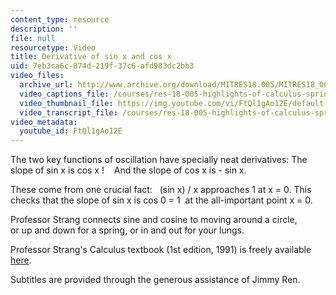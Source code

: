 ```yaml
---
content_type: resource
description: ''
file: null
resourcetype: Video
title: Derivative of sin x and cos x
uid: 7eb3ca6c-874d-219f-37c6-afd983dc2bb3
video_files:
  archive_url: http://www.archive.org/download/MITRES18.005/MITRES18_005S10_DerivOfSinXCosX_300k.mp4
  video_captions_file: /courses/res-18-005-highlights-of-calculus-spring-2010/bfcb058eb9535556a4de4718ecbe8e03_FtQl1gAo12E.vtt
  video_thumbnail_file: https://img.youtube.com/vi/FtQl1gAo12E/default.jpg
  video_transcript_file: /courses/res-18-005-highlights-of-calculus-spring-2010/fc6f5e30a5d73ceaa157f942382e1562_FtQl1gAo12E.pdf
video_metadata:
  youtube_id: FtQl1gAo12E
---
```


The two key functions of oscillation have specially neat derivatives: The slope of sin x is cos x !    And the slope of cos x is - sin x.  
  
These come from one crucial fact:   (sin x) / x approaches 1 at x = 0. This checks that the slope of sin x is cos 0 = 1  at the all-important point x = 0.  
  
Professor Strang connects sine and cosine to moving around a circle,  
or up and down for a spring, or in and out for your lungs.

Professor Strang's Calculus textbook (1st edition, 1991) is freely available [here](/courses/res-18-001-calculus-online-textbook-spring-2005/).

Subtitles are provided through the generous assistance of Jimmy Ren.
